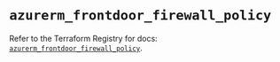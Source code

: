 # `azurerm_frontdoor_firewall_policy`

Refer to the Terraform Registry for docs: [`azurerm_frontdoor_firewall_policy`](https://registry.terraform.io/providers/hashicorp/azurerm/3.94.0/docs/resources/frontdoor_firewall_policy).
